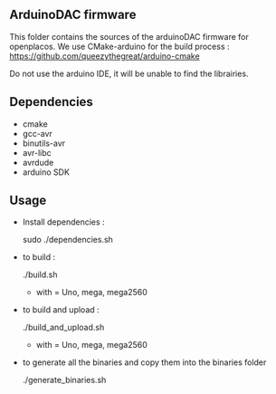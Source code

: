 ArduinoDAC firmware
---------------------------
This folder contains the sources of the arduinoDAC firmware for openplacos.
We use CMake-arduino for the build process : https://github.com/queezythegreat/arduino-cmake 

Do not use the arduino IDE, it will be unable to find the librairies.

Dependencies
--------------------------
* cmake
* gcc-avr
* binutils-avr 
* avr-libc 
* avrdude
* arduino SDK

Usage
---------------------------
* Install dependencies :
  
    sudo ./dependencies.sh

* to build :

    ./build.sh <BOARD>

  * with <BOARD> = Uno, mega, mega2560
  
* to build and upload :

    ./build_and_upload.sh <BOARD>
  
  * with <BOARD> = Uno, mega, mega2560
    
* to generate all the binaries and copy them into the binaries folder

    ./generate_binaries.sh
    
